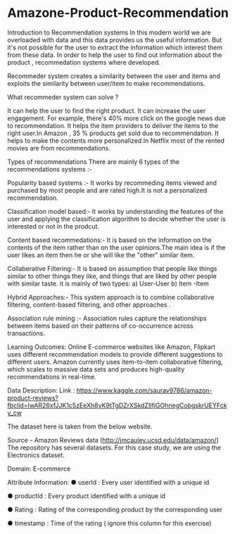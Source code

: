 # Amazone-Product-Recommendation

Introduction to Recommendation systems
In this modern world we are overloaded with data and this data provides us the useful information. But it's not possible for the user to extract the information which interest them from these data. In order to help the user to find out information about the product , recommedation systems where developed.

Recommeder system creates a similarity between the user and items and exploits the similarity between user/item to make recommendations.

What recommeder system can solve ?

It can help the user to find the right product.
It can increase the user engagement. For example, there's 40% more click on the google news due to recommendation.
It helps the item providers to deliver the items to the right user.In Amazon , 35 % products get sold due to recommendation.
It helps to make the contents more personalized.In Netflix most of the rented movies are from recommendations.

Types of recommendations
There are mainly 6 types of the recommendations systems :-

Popularity based systems :- It works by recommeding items viewed and purchased by most people and are rated high.It is not a personalized recommendation.

Classification model based:- It works by understanding the features of the user and applying the classification algorithm to decide whether the user is interested or not in the prodcut.

Content based recommedations:- It is based on the information on the contents of the item rather than on the user opinions.The main idea is if the user likes an item then he or she will like the "other" similar item.

Collaberative Filtering:- It is based on assumption that people like things similar to other things they like, and things that are liked by other people with similar taste. it is mainly of two types: a) User-User b) Item -Item

Hybrid Approaches:- This system approach is to combine collaborative filtering, content-based filtering, and other approaches .

Association rule mining :- Association rules capture the relationships between items based on their patterns of co-occurrence across transactions.

Learning Outcomes:
Online E-commerce websites like Amazon, Flipkart uses different recommendation models to provide different suggestions to different users. Amazon currently uses item-to-item collaborative filtering, which scales to massive data sets and produces high-quality recommendations in real-time.

Data Description:
Link : https://www.kaggle.com/saurav9786/amazon-product-reviews?fbclid=IwAR26xfJJK1c5zEeXh8yK9tTgDZrXSkdZIIfjGOhnegCobgskrUEYFcky_cw

The dataset here is taken from the below website.

Source - Amazon Reviews data (http://jmcauley.ucsd.edu/data/amazon/) The repository has several datasets. For this case study, we are using the Electronics dataset.

Domain:
E-commerce

Attribute Information:
● userId : Every user identified with a unique id

● productId : Every product identified with a unique id

● Rating : Rating of the corresponding product by the corresponding user

● timestamp : Time of the rating ( ignore this column for this exercise)


